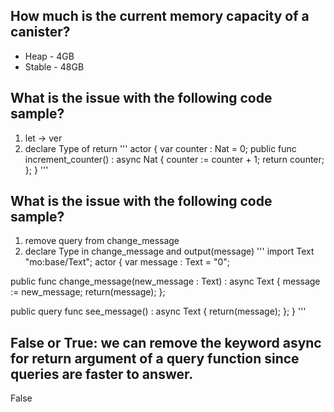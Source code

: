 ## How much is the current memory capacity of a canister?
- Heap - 4GB
- Stable - 48GB
## What is the issue with the following code sample?
1. let → ver
2. declare Type of return
'''
actor {
  var counter : Nat = 0;
  public func increment_counter() : async Nat {
    counter := counter + 1;
    return counter;
  };
}
'''
## What is the issue with the following code sample?
1. remove query from change_message
2. declare Type in change_message and output(message)
'''
import Text "mo:base/Text";
actor {
  var message : Text = "0";

  public func change_message(new_message : Text) : async Text {
    message := new_message;
    return(message);
  };
  
  public query func see_message() : async Text {
    return(message);
  };
}
'''
## False or True: we can remove the keyword async for return argument of a query function since queries are faster to answer.
False